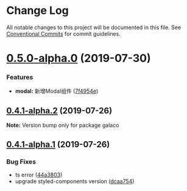 # Change Log

All notable changes to this project will be documented in this file.
See [Conventional Commits](https://conventionalcommits.org) for commit guidelines.

# [0.5.0-alpha.0](https://github.com/mzvast/galaco/compare/galaco@0.4.1-alpha.2...galaco@0.5.0-alpha.0) (2019-07-30)


### Features

* **modal:** 新增Modal组件 ([7f4954e](https://github.com/mzvast/galaco/commit/7f4954e))





## [0.4.1-alpha.2](https://github.com/mzvast/galaco/compare/galaco@0.4.1-alpha.1...galaco@0.4.1-alpha.2) (2019-07-26)

**Note:** Version bump only for package galaco





## [0.4.1-alpha.1](https://github.com/mzvast/galaco/compare/galaco@0.4.1-alpha.0...galaco@0.4.1-alpha.1) (2019-07-26)


### Bug Fixes

* ts error ([44a3803](https://github.com/mzvast/galaco/commit/44a3803))
* upgrade styled-components version ([dcaa754](https://github.com/mzvast/galaco/commit/dcaa754))
